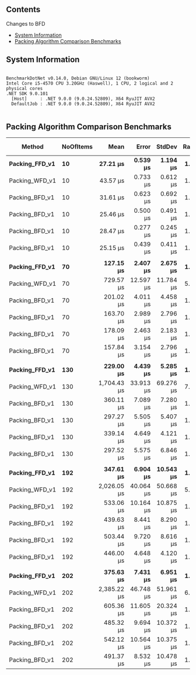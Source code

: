 ﻿## Contents

Changes to BFD

- [System Information](#system-information)
- [Packing Algorithm Comparison Benchmarks](#packing-algorithm-comparison-benchmarks)

## System Information

```

BenchmarkDotNet v0.14.0, Debian GNU/Linux 12 (bookworm)
Intel Core i5-4570 CPU 3.20GHz (Haswell), 1 CPU, 2 logical and 2 physical cores
.NET SDK 9.0.101
  [Host]     : .NET 9.0.0 (9.0.24.52809), X64 RyuJIT AVX2
  DefaultJob : .NET 9.0.0 (9.0.24.52809), X64 RyuJIT AVX2


```

## Packing Algorithm Comparison Benchmarks

| Method             | NoOfItems |          Mean |        Error |        StdDev |    Ratio |  RatioSD |        Gen0 |    Allocated | Alloc Ratio |
|--------------------|-----------|--------------:|-------------:|--------------:|---------:|---------:|------------:|-------------:|------------:|
| **Packing_FFD_v1** | **10**    |  **27.21 μs** | **0.539 μs** |  **1.194 μs** | **1.00** | **0.06** |  **2.0752** |  **6.43 KB** |    **1.00** |
| Packing_WFD_v1     | 10        |      43.57 μs |     0.733 μs |      0.612 μs |     1.60 |     0.07 |      3.7842 |     11.74 KB |        1.83 |
| Packing_BFD_v1     | 10        |      31.61 μs |     0.623 μs |      0.692 μs |     1.16 |     0.06 |      2.9297 |      8.99 KB |        1.40 | ## Volume
| Packing_BFD_v1     | 10        |      25.46 μs |     0.500 μs |      0.491 μs |     1.35 |     0.05 |      3.1128 |      9.62 KB |        1.50 | ## Volume - Item.Volume
| Packing_BFD_v1     | 10        |      28.47 μs |     0.277 μs |      0.245 μs |     1.54 |     0.02 |      3.2349 |      9.96 KB |        1.55 | ## Remaining Dimensions Volume
| Packing_BFD_v1     | 10        |      25.15 μs |     0.439 μs |      0.411 μs |     1.35 |     0.03 |      3.1128 |      9.62 KB |        1.50 | ## Proper Remaining Space Calculation
|                    |           |               |              |               |          |          |             |              |             |
| **Packing_FFD_v1** | **70**    | **127.15 μs** | **2.407 μs** |  **2.675 μs** | **1.00** | **0.03** | **10.7422** | **33.52 KB** |    **1.00** |
| Packing_WFD_v1     | 70        |     729.57 μs |    12.597 μs |     11.784 μs |     5.74 |     0.15 |     35.1563 |    108.63 KB |        3.24 |
| Packing_BFD_v1     | 70        |     201.02 μs |     4.011 μs |      4.458 μs |     1.58 |     0.05 |     17.5781 |     53.94 KB |        1.61 | ## Volume
| Packing_BFD_v1     | 70        |     163.70 μs |     2.989 μs |      2.796 μs |     1.54 |     0.05 |     18.7988 |     58.31 KB |        1.74 | ## Volume - Item.Volume
| Packing_BFD_v1     | 70        |     178.09 μs |     2.463 μs |      2.183 μs |     1.70 |     0.02 |     19.2871 |     59.44 KB |        1.77 | ## Remaining Dimensions Volume
| Packing_BFD_v1     | 70        |     157.84 μs |     3.154 μs |      2.796 μs |     1.48 |     0.04 |     18.7988 |     58.31 KB |        1.74 | ## Proper Remaining Space Calculation
|                    |           |               |              |               |          |          |             |              |             |
| **Packing_FFD_v1** | **130**   | **229.00 μs** | **4.439 μs** |  **5.285 μs** | **1.00** | **0.03** | **19.2871** |  **59.5 KB** |    **1.00** |
| Packing_WFD_v1     | 130       |   1,704.43 μs |    33.913 μs |     69.276 μs |     7.45 |     0.34 |     74.2188 |    229.83 KB |        3.86 |
| Packing_BFD_v1     | 130       |     360.11 μs |     7.089 μs |      7.280 μs |     1.57 |     0.05 |     32.2266 |     99.09 KB |        1.67 | ## Volume
| Packing_BFD_v1     | 130       |     297.27 μs |     5.505 μs |      5.407 μs |     1.52 |     0.07 |     34.6680 |    107.21 KB |        1.80 | ## Volume - Item.Volume
| Packing_BFD_v1     | 130       |     339.14 μs |     4.649 μs |      4.121 μs |     1.78 |     0.04 |     35.1563 |    109.12 KB |        1.83 | ## Remaining Dimensions Volume
| Packing_BFD_v1     | 130       |     297.52 μs |     5.575 μs |      6.846 μs |     1.59 |     0.04 |     34.6680 |    107.21 KB |        1.80 | ## Proper Remaining Space Calculation
|                    |           |               |              |               |          |          |             |              |             |
| **Packing_FFD_v1** | **192**   | **347.61 μs** | **6.904 μs** | **10.543 μs** | **1.00** | **0.04** | **26.8555** | **83.52 KB** |    **1.00** |
| Packing_WFD_v1     | 192       |   2,026.05 μs |    40.064 μs |     50.668 μs |     5.83 |     0.23 |     93.7500 |    297.89 KB |        3.57 |
| Packing_BFD_v1     | 192       |     533.06 μs |    10.164 μs |     10.875 μs |     1.53 |     0.06 |     45.8984 |    143.27 KB |        1.72 | ## Volume
| Packing_BFD_v1     | 192       |     439.63 μs |     8.441 μs |      8.290 μs |     1.58 |     0.05 |     50.2930 |    155.27 KB |        1.86 | ## Volume - Item.Volume
| Packing_BFD_v1     | 192       |     503.44 μs |     9.720 μs |      8.616 μs |     1.79 |     0.04 |     50.7813 |    158.52 KB |        1.90 | ## Remaining Dimensions Volume
| Packing_BFD_v1     | 192       |     446.00 μs |     4.648 μs |      4.120 μs |     1.54 |     0.03 |     50.2930 |    155.27 KB |        1.86 | ## Proper Remaining Space Calculation
|                    |           |               |              |               |          |          |             |              |             |
| **Packing_FFD_v1** | **202**   | **375.63 μs** | **7.431 μs** |  **6.951 μs** | **1.00** | **0.03** | **29.2969** | **91.08 KB** |    **1.00** |
| Packing_WFD_v1     | 202       |   2,385.22 μs |    46.748 μs |     51.961 μs |     6.35 |     0.18 |     97.6563 |     310.6 KB |        3.41 |
| Packing_BFD_v1     | 202       |     605.36 μs |    11.605 μs |     20.324 μs |     1.61 |     0.06 |     50.7813 |    155.99 KB |        1.71 | ## Volume
| Packing_BFD_v1     | 202       |     485.32 μs |     9.694 μs |     10.372 μs |     1.57 |     0.07 |     55.6641 |    171.74 KB |        1.89 | ## Volume - Item.Volume
| Packing_BFD_v1     | 202       |     542.12 μs |    10.564 μs |     10.375 μs |     1.77 |     0.05 |     56.6406 |    174.98 KB |        1.92 | ## Remaining Dimensions Volume
| Packing_BFD_v1     | 202       |     491.37 μs |     8.532 μs |     10.478 μs |     1.59 |     0.04 |     55.6641 |    171.73 KB |        1.89 | ## Proper Remaining Space Calculation

